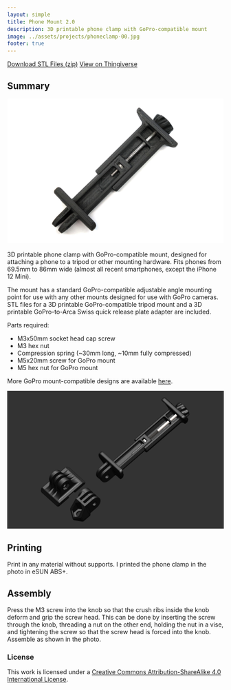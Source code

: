 ```yaml
---
layout: simple
title: Phone Mount 2.0
description: 3D printable phone clamp with GoPro-compatible mount
image: ../assets/projects/phoneclamp-00.jpg
footer: true
---
```


<a href="../assets/projects/phoneclamp-stl.zip" class="button">Download STL Files (zip)</a>
<a href="https://www.thingiverse.com/thing:4928311" class="button">View on Thingiverse</a>

## Summary

![](../assets/projects/phoneclamp-00.jpg)

3D printable phone clamp with GoPro-compatible mount, designed for attaching a phone to a tripod or other mounting hardware. Fits phones from 69.5mm to 86mm wide (almost all recent smartphones, except the iPhone 12 Mini).

The mount has a standard GoPro-compatible adjustable angle mounting point for use with any other mounts designed for use with GoPro cameras. STL files for a 3D printable GoPro-compatible tripod mount and a 3D printable GoPro-to-Arca Swiss quick release plate adapter are included.

Parts required:
* M3x50mm socket head cap screw
* M3 hex nut
* Compression spring (~30mm long, ~10mm fully compressed)
* M5x20mm screw for GoPro mount
* M5 hex nut for GoPro mount

More GoPro mount-compatible designs are available [here](https://jackw01.github.io/modular-mounts).

![](../assets/projects/phoneclamp-01.png)

## Printing
Print in any material without supports. I printed the phone clamp in the photo in eSUN ABS+.

## Assembly
Press the M3 screw into the knob so that the crush ribs inside the knob deform and grip the screw head. This can be done by inserting the screw through the knob, threading a nut on the other end, holding the nut in a vise, and tightening the screw so that the screw head is forced into the knob. Assemble as shown in the photo.

### License
This work is licensed under a [Creative Commons Attribution-ShareAlike 4.0 International License](http://creativecommons.org/licenses/by-sa/4.0/).
